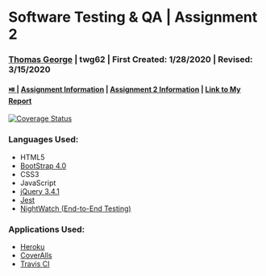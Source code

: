 # Software Testing & QA | Assignment 2 #
### [Thomas George](http://www.thethomasgeorge.com) | twg62 | First Created: 1/28/2020 | Revised: 3/15/2020 ###
#### [:play_or_pause_button:	](https://sw-qa-3.herokuapp.com/) | [Assignment Information](http://www.thethomasgeorge.com/Assignment2/assignment.pdf) | [Assignment 2 Information](http://www.thethomasgeorge.com/Assignment2/assignmenttwo.pdf) | [Link to My Report](https://docs.google.com/document/d/1_WR8G_GCOuhsf3pUlffVqTOIFq8Ge15RlfbEMk7adOc/edit?usp=sharing) ####
[![Coverage Status](https://coveralls.io/repos/github/thethomaswgeorge/swArchAssignmentTwo/badge.svg?branch=master)](https://coveralls.io/github/thethomaswgeorge/swArchAssignmentTwo?branch=master)

### Languages Used: ###
- HTML5
- [BootStrap 4.0](https://getbootstrap.com/docs/4.0/getting-started/introduction/)
- CSS3
- JavaScript
- [jQuery 3.4.1](https://www.nuget.org/packages/jQuery)
- [Jest](https://jestjs.io/)
- [NightWatch (End-to-End Testing)](https://nightwatchjs.org/)


### Applications Used: ###
- [Heroku](https://www.heroku.com/)
- [CoverAlls](https://coveralls.io/)
- [Travis CI](https://travis-ci.org/)